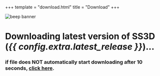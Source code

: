 +++
template = "download.html"
title = "Download"
+++

<div class="container">
  <div>
    <picture class="logo">
      <img src="/static/assets/img/beep.png" alt="beep banner">
    </picture>
  </div>
  <meta http-equiv="refresh" content="7; URL={{ config.extra.github_game_url }}/releases/download/{{ config.extra.latest_release }}/SS3D_{{ config.extra.latest_release }}.zip" />

  <h1>Downloading latest version of SS3D<br>(<strong><i>{{ config.extra.latest_release }}</i></strong>)...</h1>
  <h3>if file does NOT automatically start downloading after 10 seconds, <a href="{{ config.extra.github_game_url }}/releases/download/{{ config.extra.latest_release }}/SS3D_{{ config.extra.latest_release }}.zip">click here</a>.</h3>
</div>
